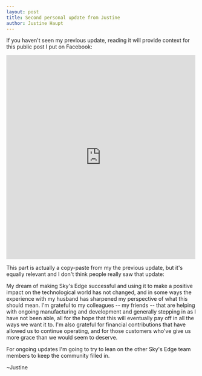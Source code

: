 ```yaml
---
layout: post
title: Second personal update from Justine
author: Justine Haupt
---
```


If you haven't seen my previous update, reading it will provide context for this public post I put on Facebook:


<iframe src="https://www.facebook.com/plugins/post.php?href=https%3A%2F%2Fwww.facebook.com%2Fjustine.hauptlabate%2Fposts%2Fpfbid0drhw1KvgchvnPUNspKfDuucrz4ux1YjUB1Xa27US7NDtMWzTSpZMEH3FaBDYpGNGl&show_text=true&width=500" width="500" height="538" style="border:none;overflow:hidden" scrolling="no" frameborder="0" allowfullscreen="true" allow="autoplay; clipboard-write; encrypted-media; picture-in-picture; web-share"></iframe>

This part is actually a copy-paste from my the previous update, but it's equally relevant and I don't think people really saw that update:

My dream of making Sky's Edge successful and using it to make a positive impact on the technological world has not changed, and in some ways the experience with my husband has sharpened my perspective of what this should mean. I'm grateful to my colleagues -- my friends -- that are helping with ongoing manufacturing and development and generally stepping in as I have not been able, all for the hope that this will eventually pay off in all the ways we want it to. I'm also grateful for financial contributions that have allowed us to continue operating, and for those customers who've give us more grace than we would seem to deserve.

For ongoing updates I'm going to try to lean on the other Sky's Edge team members to keep the community filled in.

~Justine
